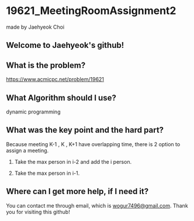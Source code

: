 # 19621_MeetingRoomAssignment2

made by Jaehyeok Choi

## Welcome to Jaehyeok's github!

## What is the problem?

https://www.acmicpc.net/problem/19621 

## What Algorithm should I use?

dynamic programming

## What was the key point and the hard part?

Because meeting K-1 , K , K+1 have overlapping time, there is 2 option to assign a meeting.

1. Take the max person in i-2 and add the i person.

2. Take the max person in i-1.

## Where can I get more help, if I need it?

You can contact me through email, which is wogur7496@gmail.com.
Thank you for visiting this github!
